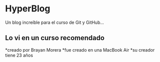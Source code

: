 # HyperBlog
Un blog increíble para el curso de Git y GitHub...

## Lo vi en un curso recomendado

*creado por Brayan Morera
*fue creado en una MacBook Air 
*su creador tiene 23 años 
